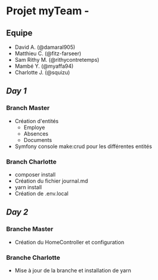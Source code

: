 # Projet myTeam -

## Equipe 
- David A. (@damaral905)
- Matthieu C. (@fitz-farseer)
- Sam Rithy M. (@rithycontretemps)
- Mambé Y. (@myaffa94)
- Charlotte J. (@squizu)

## *__Day 1__*

### Branch Master
- Création d'entités
    - Employe
    - Absences
    - Documents
- Symfony console make:crud pour les différentes entités


### Branch Charlotte
- composer install
- Création du fichier journal.md
- yarn install
- Création de .env.local

## *__Day 2__*

### Branche Master 
- Création du HomeController et configuration


### Branche Charlotte
- Mise à jour de la branche et installation de yarn